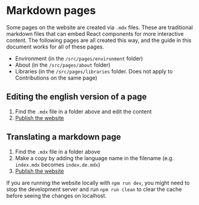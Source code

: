 # Markdown pages

Some pages on the website are created via `.mdx` files. These are traditional markdown files that can embed React components for more interactive content. The following pages are all created this way, and the guide in this document works for all of these pages.

- Environment (in the `/src/pages/environment` folder)
- About (in the `/src/pages/about` folder)
- Libraries (in the `/src/pages/libraries` folder. Does not apply to Contributions on the same page)

## Editing the english version of a page

1. Find the `.mdx` file in a folder above and edit the content
2. [Publish the website](/docs/publish)

## Translating a markdown page

1. Find the `.mdx` file in a folder above
2. Make a copy by adding the language name in the filename (e.g. `index.mdx` becomes `index.de.mdx`)
3. [Publish the website](/docs/publish)

If you are running the website locally with `npm run dev`, you might need to stop the development server and run `npm run clean` to clear the cache before seeing the changes on localhost.
